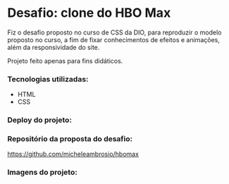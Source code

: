 # Desafio: clone do HBO Max

Fiz o desafio proposto no curso de CSS da DIO, para reproduzir o modelo proposto no curso, a fim de fixar conhecimentos de efeitos e animações, além da responsividade do site.

Projeto feito apenas para fins didáticos.

### Tecnologias utilizadas:

- HTML
- CSS

### Deploy do projeto:

### Repositório da proposta do desafio:

https://github.com/micheleambrosio/hbomax

### Imagens do projeto:
